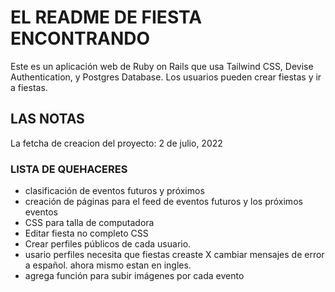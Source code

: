 # EL README DE FIESTA ENCONTRANDO

Este es un aplicación web de Ruby on Rails que usa Tailwind CSS, Devise Authentication, y Postgres Database. Los usuarios pueden crear fiestas y ir a fiestas.

## LAS NOTAS ##

La fetcha de creacion del proyecto:  2 de julio, 2022

### LISTA DE QUEHACERES ###
- clasificación de eventos futuros y próximos
- creación de páginas para el feed de eventos futuros y los próximos eventos
- CSS para talla de computadora 
- Editar fiesta no completo CSS
- Crear perfiles públicos de cada usuario.
- usario perfiles necesita que fiestas creaste
X cambiar mensajes de error a español.  ahora mismo estan en ingles.
- agrega función para subir imágenes por cada evento